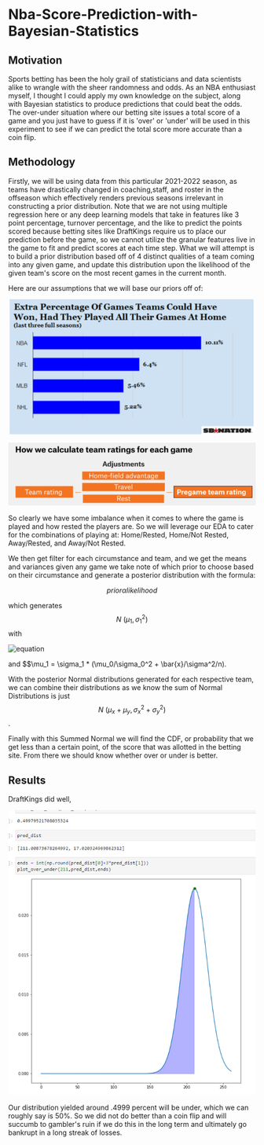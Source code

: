 # Nba-Score-Prediction-with-Bayesian-Statistics

## Motivation
Sports betting has been the holy grail of statisticians and data scientists alike to wrangle with the sheer randomness and odds. As an NBA enthusiast myself, I thought I could apply my own knowledge on the subject, along with Bayesian statistics to produce predictions that could beat the odds. The over-under situation where our betting site issues a total score of a game and you just have to guess if it is 'over' or 'under' will be used in this experiment to see if we can predict the total score more accurate than a coin flip.

## Methodology
Firstly, we will be using data from this particular 2021-2022 season, as teams have drastically changed in coaching,staff, and roster in the offseason which effectively renders previous seasons irrelevant in constructing a prior distribution. Note that we are not using multiple regression here or any deep learning models that take in features like 3 point percentage, turnover percentage, and the like to predict the points scored because betting sites like DraftKings require us to place our prediction before the game, so we cannot utilize the granular features live in the game to fit and predict scores at each time step. What we will attempt is to build a prior distribution based off of 4 distinct qualities of a team coming into any given game, and update this distribution upon the likelihood of the given team's score on the most recent games in the current month.

Here are our assumptions that we will base our priors off of:

![alt text](https://github.com/JerryLiu-dev/Nba-Score-Prediction-with-Bayesian-Statistics/blob/main/images/home%20advantage.PNG)

![alt text](https://github.com/JerryLiu-dev/Nba-Score-Prediction-with-Bayesian-Statistics/blob/main/images/rest%20advantage.PNG)

So clearly we have some imbalance when it comes to where the game is played and how rested the players are. So we will leverage our EDA to cater for the combinations of 
playing at: Home/Rested, Home/Not Rested, Away/Rested, and Away/Not Rested.

We then get filter for each circumstance and team, and we get the means and variances given any game we take note of which prior to choose based on their circumstance and generate a posterior distribution with the formula: 

$$ prior \alpha likelihood $$

which generates $$N~(\mu_1, \sigma_1^2)$$ with 

![equation](https://latex.codecogs.com/svg.image?%20%5Cmu_1%20=%20%5Csigma_1%20*%20(%5Cmu_0/%5Csigma_0%5E2%20&plus;%20%5Cbar%7Bx%7D/%5Csigma%5E2/n)) 

and $$\mu_1 = \sigma_1 * (\mu_0/\sigma_0^2 + \bar{x}/\sigma^2/n).

With the posterior Normal distributions generated for each respective team, we can combine their distributions as we know the sum of Normal Distributions is just $$N~(\mu_x+\mu_y, \sigma_x^2 + \sigma_y^2)$$.

Finally with this Summed Normal we will find the CDF, or probability that we get less than a certain point, of the score that was allotted in the betting site. From there we should know whether over or under is better.

## Results
DraftKings did well,

![alt text](https://github.com/JerryLiu-dev/Nba-Score-Prediction-with-Bayesian-Statistics/blob/main/images/nbares.PNG)

Our distribution yielded around .4999 percent will be under, which we can roughly say is 50%. So we did not do better than a coin flip and will succumb to gambler's ruin if we do this in the long term and ultimately go bankrupt in a long streak of losses.
